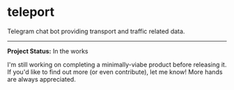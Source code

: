 # teleport
Telegram chat bot providing transport and traffic related data.

---
**Project Status:** In the works

I'm still working on completing a minimally-viabe product before releasing it.
If you'd like to find out more (or even contribute), let me know! More hands are always appreciated.
